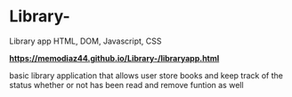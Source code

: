 # Library-
Library app HTML, DOM, Javascript, CSS

**https://memodiaz44.github.io/Library-/libraryapp.html**


basic library application that allows user store books and keep track of the status whether or not has been read and remove funtion as well
